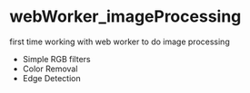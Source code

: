# webWorker_imageProcessing
first time working with web worker to do image processing

- Simple RGB filters
- Color Removal
- Edge Detection
